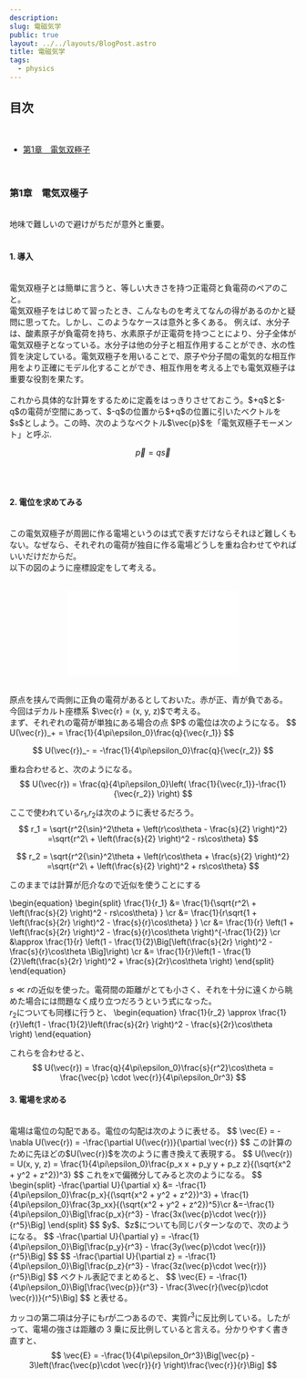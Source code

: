 ```yaml
---
description: 
slug: 電磁気学
public: true
layout: ../../layouts/BlogPost.astro
title: 電磁気学
tags:
  - physics
---
```


</script>
<script type="text/javascript"
  src="http://cdn.mathjax.org/mathjax/latest/MathJax.js?config=TeX-AMS-MML_HTMLorMML">
</script>
<script type="text/x-mathjax-config">
MathJax.Hub.Config({
  tex2jax: {inlineMath: [['$','$'], ['\\(','\\)']]}
});
</script>
<script type="text/javascript"
  src="https://cdnjs.cloudflare.com/ajax/libs/mathjax/2.7.7/MathJax.js?config=TeX-AMS-MML_HTMLorMML">
</script>

## 目次
<br>

- [第1章　電気双極子](#chapter1)
<!-- - [第2章　本題1](#chapter2)
- [第3章　本題2](#chapter3) -->

<br>

### 第1章　電気双極子　<a name="chapter1"></a>
<br>
地味で難しいので避けがちだが意外と重要。
<br>
<br>

#### 1. 導入
<br>
電気双極子とは簡単に言うと、等しい大きさを持つ正電荷と負電荷のペアのこと。
<br>電気双極子をはじめて習ったとき、こんなものを考えてなんの得があるのかと疑問に思ってた。しかし、このようなケースは意外と多くある。
例えば、水分子は、酸素原子が負電荷を持ち、水素原子が正電荷を持つことにより、分子全体が電気双極子となっている。水分子は他の分子と相互作用することができ、水の性質を決定している。電気双極子を用いることで、原子や分子間の電気的な相互作用をより正確にモデル化することができ、相互作用を考える上でも電気双極子は重要な役割を果たす。
<br>
<br>
これから具体的な計算をするために定義をはっきりさせておこう。$+q$と$-q$の電荷が空間にあって、$-q$の位置から$+q$の位置に引いたベクトルを$s$としよう。この時、次のようなベクトル$\vec{p}$を「電気双極子モーメント」と呼ぶ.

$$
\vec{p} = q \vec{s}
$$

<br>
<br>

#### 2. 電位を求めてみる
<br>
この電気双極子が周囲に作る電場というのは式で表すだけならそれほど難しくもない。なぜなら、それぞれの電荷が独自に作る電場どうしを重ね合わせてやればいいだけだからだ。
<br>
以下の図のように座標設定をして考える。
<br>
<br>

<div align="center">

![sanwa-supply-cb-cterd5_3.jpeg](/posts/Screenshot.pdf)
</div>
<br>
原点を挟んで両側に正負の電荷があるとしておいた。赤が正、青が負である。
今回はデカルト座標系 $\vec{r} = (x, y, z)$で考える。
<br>
まず、それぞれの電荷が単独にある場合の点 $P$ の電位は次のようになる。
$$
U(\vec{r})_+ = \frac{1}{4\pi\epsilon_0}\frac{q}{\vec{r_1}}
$$

$$
U(\vec{r})_- = -\frac{1}{4\pi\epsilon_0}\frac{q}{\vec{r_2}}
$$

重ね合わせると、次のようになる。
$$
U(\vec{r}) = \frac{q}{4\pi\epsilon_0}\left( \frac{1}{\vec{r_1}}-\frac{1}{\vec{r_2}} \right)
$$

ここで使われている$r_1$,$r_2$は次のように表せるだろう。
$$
r_1 = \sqrt{r^2{\sin}^2\theta + \left(r\cos\theta - \frac{s}{2} \right)^2} =\sqrt{r^2\ + \left(\frac{s}{2} \right)^2 - rs\cos\theta} 
$$

$$
r_2 = \sqrt{r^2{\sin}^2\theta + \left(r\cos\theta + \frac{s}{2} \right)^2} =\sqrt{r^2\ + \left(\frac{s}{2} \right)^2 + rs\cos\theta} 
$$

このままでは計算が厄介なので近似を使うことにする

\begin{equation}
\begin{split}
\frac{1}{r_1} &= \frac{1}{\sqrt{r^2\ + \left(\frac{s}{2} \right)^2 - rs\cos\theta} } \cr
&= \frac{1}{r\sqrt{1 + \left(\frac{s}{2r} \right)^2 - \frac{s}{r}\cos\theta} } \cr
&= \frac{1}{r} \left(1 + \left(\frac{s}{2r} \right)^2 - \frac{s}{r}\cos\theta \right)^{-\frac{1}{2}}  \cr
&\approx \frac{1}{r} \left(1 - \frac{1}{2}\Big[\left(\frac{s}{2r} \right)^2 - \frac{s}{r}\cos\theta \Big]\right) \cr
&= \frac{1}{r}\left(1 - \frac{1}{2}\left(\frac{s}{2r} \right)^2 + \frac{s}{2r}\cos\theta \right)
\end{split}
\end{equation}

$s \ll r$の近似を使った。電荷間の距離がとても小さく、それを十分に遠くから眺めた場合には問題なく成り立つだろうという式になった。
<br>
$r_2$についても同様に行うと、
\begin{equation}
\frac{1}{r_2} \approx \frac{1}{r}\left(1 - \frac{1}{2}\left(\frac{s}{2r} \right)^2 - \frac{s}{2r}\cos\theta \right)
\end{equation}

これらを合わせると、
$$
U(\vec{r}) = \frac{q}{4\pi\epsilon_0}\frac{s}{r^2}\cos\theta = \frac{\vec{p} \cdot \vec{r}}{4\pi\epsilon_0r^3}
$$

#### 3. 電場を求める
<br>
電場は電位の勾配である。電位の勾配は次のように表せる。
$$
\vec{E} = -\nabla U(\vec{r}) = -\frac{\partial U(\vec{r})}{\partial \vec{r}}
$$
この計算のために先ほどの$U(\vec{r})$を次のように書き換えて表現する。
$$
U(\vec{r}) = U(x, y, z) = \frac{1}{4\pi\epsilon_0}\frac{p_x x + p_y y + p_z z}{(\sqrt{x^2 + y^2 + z^2})^3}
$$
これをxで偏微分してみると次のようになる。
$$
\begin{split}
-\frac{\partial U}{\partial x} &= -\frac{1}{4\pi\epsilon_0}\frac{p_x}{(\sqrt{x^2 + y^2 + z^2})^3} + \frac{1}{4\pi\epsilon_0}\frac{3p_xx}{(\sqrt{x^2 + y^2 + z^2})^5}\cr
&=-\frac{1}{4\pi\epsilon_0}\Big[\frac{p_x}{r^3} - \frac{3x(\vec{p}\cdot \vec{r})}{r^5}\Big]
\end{split}
$$
$y$、$z$についても同じパターンなので、次のようになる。
$$
-\frac{\partial U}{\partial y} = -\frac{1}{4\pi\epsilon_0}\Big[\frac{p_y}{r^3} - \frac{3y(\vec{p}\cdot \vec{r})}{r^5}\Big]
$$
$$
-\frac{\partial U}{\partial z} = -\frac{1}{4\pi\epsilon_0}\Big[\frac{p_z}{r^3} - \frac{3z(\vec{p}\cdot \vec{r})}{r^5}\Big]
$$
ベクトル表記でまとめると、
$$
\vec{E} = -\frac{1}{4\pi\epsilon_0}\Big[\frac{\vec{p}}{r^3} - \frac{3\vec{r}(\vec{p}\cdot \vec{r})}{r^5}\Big]
$$
と表せる。

カッコの第二項は分子にも$r$が二つあるので、実質$r^3$に反比例している。したがって、電場の強さは距離の 3 乗に反比例していると言える。分かりやすく書き直すと、
$$
\vec{E} = -\frac{1}{4\pi\epsilon_0r^3}\Big[\vec{p} - 3\left(\frac{\vec{p}\cdot \vec{r}}{r} \right)\frac{\vec{r}}{r}\Big]
$$